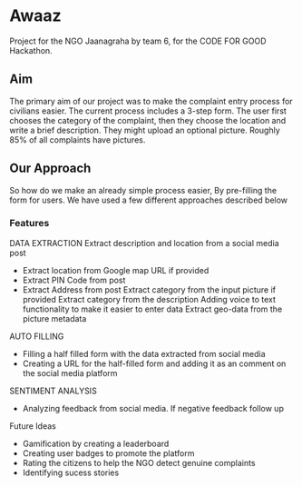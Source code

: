 # Awaaz

Project for the NGO Jaanagraha by team 6, for the CODE FOR GOOD Hackathon.

## Aim
The primary aim of our project was to make the complaint entry process for civilians easier. The current process includes a 3-step form. The user first chooses the category 
of the complaint, then they choose the location and write a brief description. They might upload an optional picture. Roughly 85% of all complaints have pictures. 

## Our Approach 
So how do we make an already simple process easier, By pre-filling the form for users. We have used a few different approaches described below

### Features

DATA EXTRACTION
Extract description and location from a social media post
- Extract location from Google map URL if provided
- Extract PIN Code from post 
- Extract Address from post 
Extract category from the input picture if provided
Extract category from the description 
Adding voice to text functionality to make it easier to enter data
Extract geo-data from the picture metadata

AUTO FILLING
- Filling a half filled form with the data extracted from social media 
- Creating a URL for the half-filled form and adding it as an comment on the social media platform

SENTIMENT ANALYSIS
- Analyzing feedback from social media. If negative feedback follow up

Future Ideas
- Gamification by creating a leaderboard
- Creating user badges to promote the platform
- Rating the citizens to help the NGO detect genuine complaints
- Identifying sucess stories


